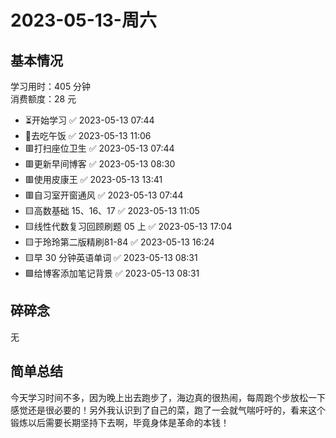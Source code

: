 # 2023-05-13-周六

## 基本情况

学习用时：405 分钟  
消费额度：28 元

-   ⏳开始学习 ✅ 2023-05-13 07:44
-   🍕去吃午饭 ✅ 2023-05-13 11:06
-   🟥打扫座位卫生 ✅ 2023-05-13 07:44
-   🟥更新早间博客 ✅ 2023-05-13 08:30
-   🟥使用皮康王 ✅ 2023-05-13 13:41
-   🟥自习室开窗通风 ✅ 2023-05-13 07:44
-   🟨高数基础 15、16、17 ✅ 2023-05-13 11:05
-   🟨线性代数复习回顾刷题 05 上 ✅ 2023-05-13 17:04
-   🟨于玲玲第二版精刷81-84 ✅ 2023-05-13 16:24
-   🟨早 30 分钟英语单词 ✅ 2023-05-13 08:31
-   🟩给博客添加笔记背景 ✅ 2023-05-13 08:31

## 碎碎念

无

## 简单总结

今天学习时间不多，因为晚上出去跑步了，海边真的很热闹，每周跑个步放松一下感觉还是很必要的！另外我认识到了自己的菜，跑了一会就气喘吁吁的，看来这个锻炼以后需要长期坚持下去啊，毕竟身体是革命的本钱！